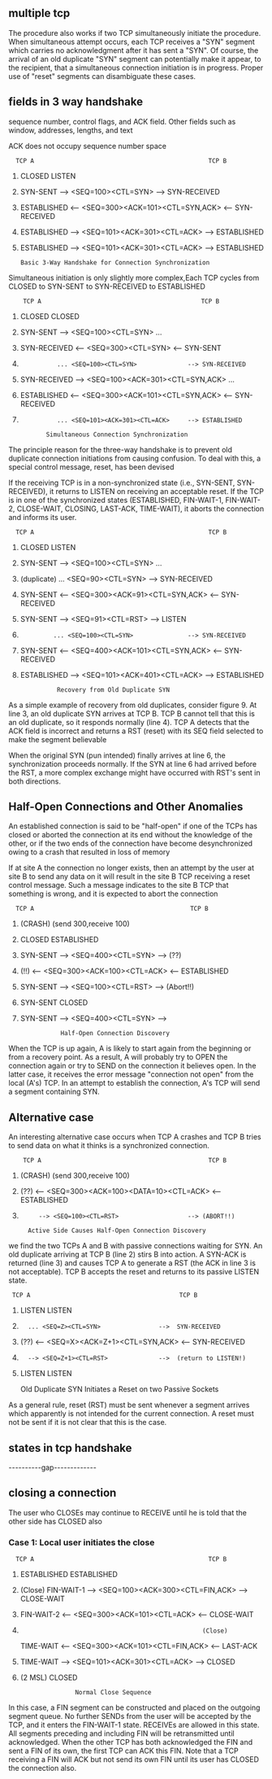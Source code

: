 ## multiple tcp

The procedure also works if two TCP
  simultaneously initiate the procedure.  When simultaneous attempt
  occurs, each TCP receives a "SYN" segment which carries no
  acknowledgment after it has sent a "SYN".  Of course, the arrival of
  an old duplicate "SYN" segment can potentially make it appear, to the
  recipient, that a simultaneous connection initiation is in progress.
  Proper use of "reset" segments can disambiguate these cases.

## fields in 3 way handshake

sequence number, control flags, and ACK field.  Other
  fields such as window, addresses, lengths, and text

ACK does not occupy sequence number space

      TCP A                                                TCP B

  1.  CLOSED                                               LISTEN

  2.  SYN-SENT    --> <SEQ=100><CTL=SYN>               --> SYN-RECEIVED

  3.  ESTABLISHED <-- <SEQ=300><ACK=101><CTL=SYN,ACK>  <-- SYN-RECEIVED

  4.  ESTABLISHED --> <SEQ=101><ACK=301><CTL=ACK>       --> ESTABLISHED

  5.  ESTABLISHED --> <SEQ=101><ACK=301><CTL=ACK><DATA> --> ESTABLISHED

          Basic 3-Way Handshake for Connection Synchronization



  Simultaneous initiation is only slightly more complex,Each TCP cycles from CLOSED to SYN-SENT to SYN-RECEIVED to
  ESTABLISHED


        TCP A                                            TCP B

  1.  CLOSED                                           CLOSED

  2.  SYN-SENT     --> <SEQ=100><CTL=SYN>              ...

  3.  SYN-RECEIVED <-- <SEQ=300><CTL=SYN>              <-- SYN-SENT

  4.               ... <SEQ=100><CTL=SYN>              --> SYN-RECEIVED

  5.  SYN-RECEIVED --> <SEQ=100><ACK=301><CTL=SYN,ACK> ...

  6.  ESTABLISHED  <-- <SEQ=300><ACK=101><CTL=SYN,ACK> <-- SYN-RECEIVED

  7.               ... <SEQ=101><ACK=301><CTL=ACK>     --> ESTABLISHED

                Simultaneous Connection Synchronization



The principle reason for the three-way handshake is to prevent old
  duplicate connection initiations from causing confusion.  To deal with
  this, a special control message, reset, has been devised


If the
  receiving TCP is in a  non-synchronized state (i.e., SYN-SENT,
  SYN-RECEIVED), it returns to LISTEN on receiving an acceptable reset.
  If the TCP is in one of the synchronized states (ESTABLISHED,
  FIN-WAIT-1, FIN-WAIT-2, CLOSE-WAIT, CLOSING, LAST-ACK, TIME-WAIT), it
  aborts the connection and informs its user.


      TCP A                                                TCP B

  1.  CLOSED                                               LISTEN

  2.  SYN-SENT    --> <SEQ=100><CTL=SYN>               ...

  3.  (duplicate) ... <SEQ=90><CTL=SYN>               --> SYN-RECEIVED

  4.  SYN-SENT    <-- <SEQ=300><ACK=91><CTL=SYN,ACK>  <-- SYN-RECEIVED

  5.  SYN-SENT    --> <SEQ=91><CTL=RST>               --> LISTEN


  6.              ... <SEQ=100><CTL=SYN>               --> SYN-RECEIVED

  7.  SYN-SENT    <-- <SEQ=400><ACK=101><CTL=SYN,ACK>  <-- SYN-RECEIVED

  8.  ESTABLISHED --> <SEQ=101><ACK=401><CTL=ACK>      --> ESTABLISHED

                    Recovery from Old Duplicate SYN



  As a simple example of recovery from old duplicates, consider
  figure 9.  At line 3, an old duplicate SYN arrives at TCP B.  TCP B
  cannot tell that this is an old duplicate, so it responds normally
  (line 4).  TCP A detects that the ACK field is incorrect and returns a
  RST (reset) with its SEQ field selected to make the segment
  believable


   When the original SYN (pun intended) finally arrives at line 6, the
  synchronization proceeds normally.  If the SYN at line 6 had arrived
  before the RST, a more complex exchange might have occurred with RST's
  sent in both directions.

  ## Half-Open Connections and Other Anomalies

   An established connection is said to be  "half-open" if one of the
  TCPs has closed or aborted the connection at its end without the
  knowledge of the other, or if the two ends of the connection have
  become desynchronized owing to a crash that resulted in loss of
  memory


  
  If at site A the connection no longer exists, 
then an attempt by the  user at site B to send any data on it will result in the site B TCP
  receiving a reset control message.  Such a message indicates to the
  site B TCP that something is wrong, and it is expected to abort the
  connection


      TCP A                                           TCP B

  1.  (CRASH)                               (send 300,receive 100)

  2.  CLOSED                                           ESTABLISHED

  3.  SYN-SENT --> <SEQ=400><CTL=SYN>              --> (??)

  4.  (!!)     <-- <SEQ=300><ACK=100><CTL=ACK>     <-- ESTABLISHED

  5.  SYN-SENT --> <SEQ=100><CTL=RST>              --> (Abort!!)

  6.  SYN-SENT                                         CLOSED

  7.  SYN-SENT --> <SEQ=400><CTL=SYN>              -->

                     Half-Open Connection Discovery


When the TCP is up again,
  A is likely to start again from the beginning or from a recovery
  point.  As a result, A will probably try to OPEN the connection again
  or try to SEND on the connection it believes open.  In the latter
  case, it receives the error message "connection not open" from the
  local (A's) TCP.  In an attempt to establish the connection, A's TCP
  will send a segment containing SYN.

## Alternative case

 An interesting alternative case occurs when TCP A crashes and TCP B
  tries to send data on what it thinks is a synchronized connection.


        TCP A                                              TCP B

  1.  (CRASH)                                   (send 300,receive 100)

  2.  (??)    <-- <SEQ=300><ACK=100><DATA=10><CTL=ACK> <-- ESTABLISHED

  3.          --> <SEQ=100><CTL=RST>                   --> (ABORT!!)

           Active Side Causes Half-Open Connection Discovery



we find the two TCPs A and B with passive connections
  waiting for SYN.  An old duplicate arriving at TCP B (line 2) stirs B
  into action.  A SYN-ACK is returned (line 3) and causes TCP A to
  generate a RST (the ACK in line 3 is not acceptable).  TCP B accepts
  the reset and returns to its passive LISTEN state.

     TCP A                                         TCP B

  1.  LISTEN                                        LISTEN

  2.       ... <SEQ=Z><CTL=SYN>                -->  SYN-RECEIVED

  3.  (??) <-- <SEQ=X><ACK=Z+1><CTL=SYN,ACK>   <--  SYN-RECEIVED

  4.       --> <SEQ=Z+1><CTL=RST>              -->  (return to LISTEN!)

  5.  LISTEN                                        LISTEN

       Old Duplicate SYN Initiates a Reset on two Passive Sockets


As a general rule, reset (RST) must be sent whenever a segment arrives
  which apparently is not intended for the current connection.  A reset
  must not be sent if it is not clear that this is the case.

## states in tcp handshake



----------gap-------------


## closing a connection

The user who CLOSEs may continue to RECEIVE
  until he is told that the other side has CLOSED also

###   Case 1:  Local user initiates the close




      TCP A                                                TCP B

  1.  ESTABLISHED                                          ESTABLISHED

  2.  (Close)
      FIN-WAIT-1  --> <SEQ=100><ACK=300><CTL=FIN,ACK>  --> CLOSE-WAIT

  3.  FIN-WAIT-2  <-- <SEQ=300><ACK=101><CTL=ACK>      <-- CLOSE-WAIT

  4.                                                       (Close)
      TIME-WAIT   <-- <SEQ=300><ACK=101><CTL=FIN,ACK>  <-- LAST-ACK

  5.  TIME-WAIT   --> <SEQ=101><ACK=301><CTL=ACK>      --> CLOSED

  6.  (2 MSL)
      CLOSED

                         Normal Close Sequence



   In this case, a FIN segment can be constructed and placed on the
    outgoing segment queue.  No further SENDs from the user will be
    accepted by the TCP, and it enters the FIN-WAIT-1 state.  RECEIVEs
    are allowed in this state.  All segments preceding and including FIN
    will be retransmitted until acknowledged.  When the other TCP has
    both acknowledged the FIN and sent a FIN of its own, the first TCP
    can ACK this FIN.  Note that a TCP receiving a FIN will ACK but not
    send its own FIN until its user has CLOSED the connection also.
